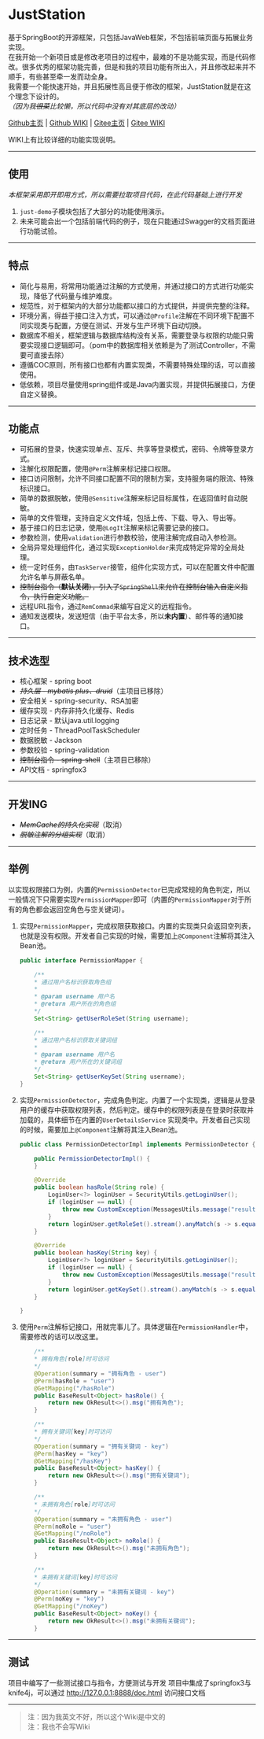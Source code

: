 # JustStation

基于SpringBoot的开源框架，只包括JavaWeb框架，不包括前端页面与拓展业务实现。  
在我开始一个新项目或是修改老项目的过程中，最难的不是功能实现，而是代码修改。很多优秀的框架功能完善，但是和我的项目功能有所出入，并且修改起来并不顺手，有些甚至牵一发而动全身。  
我需要一个能快速开始，并且拓展性高且便于修改的框架，JustStation就是在这个理念下设计的。  
*（因为我~~很菜~~比较懒，所以代码中没有对其底层的改动）*

[Github主页](https://github.com/Verlif/JustStation) | [Github WIKI](https://github.com/Verlif/JustStation/wiki)
| [Gitee主页](https://gitee.com/Verlif/JustStation) | [Gitee WIKI](https://gitee.com/Verlif/JustStation/wikis/Home)

WIKI上有比较详细的功能实现说明。

----

## 使用

*本框架采用即开即用方式，所以需要拉取项目代码，在此代码基础上进行开发*

1. `just-demo`子模块包括了大部分的功能使用演示。
2. 未来可能会出一个包括前端代码的例子，现在只能通过Swagger的文档页面进行功能试验。

----

## 特点

* 简化与易用，将常用功能通过注解的方式使用，并通过接口的方式进行功能实现，降低了代码量与维护难度。
* 规范性，对于框架内的大部分功能都以接口的方式提供，并提供完整的注释。
* 环境分离，得益于接口注入方式，可以通过`@Profile`注解在不同环境下配置不同实现类与配置，方便在测试、开发与生产环境下自动切换。
* 数据库不相关，框架逻辑与数据库结构没有关系，需要登录与权限的功能只需要实现接口逻辑即可。（pom中的数据库相关依赖是为了测试Controller，不需要可直接去除）
* 遵循COC原则，所有接口也都有内置实现类，不需要特殊处理的话，可以直接使用。
* 低依赖，项目尽量使用spring组件或是Java内置实现，并提供拓展接口，方便自定义替换。

----

## 功能点

* 可拓展的登录，快速实现单点、互斥、共享等登录模式，密码、令牌等登录方式。
* 注解化权限配置，使用`@Perm`注解来标记接口权限。
* 接口访问限制，允许不同接口配置不同的限制方案，支持服务端的限流、特殊标识接口。
* 简单的数据脱敏，使用`@Sensitive`注解来标记目标属性，在返回值时自动脱敏。
* 简单的文件管理，支持自定义文件域，包括上传、下载、导入、导出等。
* 基于接口的日志记录，使用`@LogIt`注解来标记需要记录的接口。
* 参数检测，使用`validation`进行参数校验，使用注解完成自动入参检测。
* 全局异常处理组件化，通过实现`ExceptionHolder`来完成特定异常的全局处理。
* 统一定时任务，由`TaskServer`接管，组件化实现方式，可以在配置文件中配置允许名单与屏蔽名单。
* ~~控制台指令（**默认关闭**），引入了`SpringShell`来允许在控制台输入自定义指令，执行自定义功能。~~
* 远程URL指令，通过`RemCommad`来编写自定义的远程指令。
* 通知发送模块，发送短信（由于平台太多，所以**未内置**）、邮件等的通知接口。

----

## 技术选型

* 核心框架 - spring boot
* ~~*持久层 - mybatis plus、druid*~~（主项目已移除）
* 安全相关 - spring-security、RSA加密
* 缓存实现 - 内存非持久化缓存、Redis
* 日志记录 - 默认java.util.logging
* 定时任务 - ThreadPoolTaskScheduler
* 数据脱敏 - Jackson
* 参数校验 - spring-validation
* ~~控制台指令 - spring-shell~~（主项目已移除）
* API文档 - springfox3

----

## 开发ING

* ~~*MemCache的持久化实现*~~（取消）
* ~~*脱敏注解的分组实现*~~（取消）

----

## 举例

以实现权限接口为例，内置的`PermissionDetector`已完成常规的角色判定，所以一般情况下只需要实现`PermissionMapper`即可（内置的`PermissionMapper`对于所有的角色都会返回空角色与空关键词）。

1. 实现`PermissionMapper`，完成权限获取接口。内置的实现类只会返回空列表，也就是没有权限。开发者自己实现的时候，需要加上`@Component`注解将其注入Bean池。

    ```java
    public interface PermissionMapper {

        /**
        * 通过用户名标识获取角色组
        *
        * @param username 用户名
        * @return 用户所在的角色组
        */
        Set<String> getUserRoleSet(String username);

        /**
        * 通过用户名标识获取关键词组
        *
        * @param username 用户名
        * @return 用户所在的关键词组
        */
        Set<String> getUserKeySet(String username);
    }
    ```

2. 实现`PermissionDetector`，完成角色判定。内置了一个实现类，逻辑是从登录用户的缓存中获取权限列表，然后判定。缓存中的权限列表是在登录时获取并加载的，具体细节在内置的`UserDetailsService`
   实现类中。开发者自己实现的时候，需要加上`@Component`注解将其注入Bean池。

    ```java
    public class PermissionDetectorImpl implements PermissionDetector {

        public PermissionDetectorImpl() {
        }

        @Override
        public boolean hasRole(String role) {
            LoginUser<?> loginUser = SecurityUtils.getLoginUser();
            if (loginUser == null) {
                throw new CustomException(MessagesUtils.message("result.fail.login.not"));
            }
            return loginUser.getRoleSet().stream().anyMatch(s -> s.equals(role));
        }

        @Override
        public boolean hasKey(String key) {
            LoginUser<?> loginUser = SecurityUtils.getLoginUser();
            if (loginUser == null) {
                throw new CustomException(MessagesUtils.message("result.fail.login.not"));
            }
            return loginUser.getKeySet().stream().anyMatch(s -> s.equals(key));
        }

    }
    ```

3. 使用`Perm`注解标记接口，用就完事儿了。具体逻辑在`PermissionHandler`中，需要修改的话可以改这里。

    ```java
        /**
        * 拥有角色[role]时可访问
        */
        @Operation(summary = "拥有角色 - user")
        @Perm(hasRole = "user")
        @GetMapping("/hasRole")
        public BaseResult<Object> hasRole() {
            return new OkResult<>().msg("拥有角色");
        }

        /**
        * 拥有关键词[key]时可访问
        */
        @Operation(summary = "拥有关键词 - key")
        @Perm(hasKey = "key")
        @GetMapping("/hasKey")
        public BaseResult<Object> hasKey() {
            return new OkResult<>().msg("拥有关键词");
        }

        /**
        * 未拥有角色[role]时可访问
        */
        @Operation(summary = "未拥有角色 - user")
        @Perm(noRole = "user")
        @GetMapping("/noRole")
        public BaseResult<Object> noRole() {
            return new OkResult<>().msg("未拥有角色");
        }

        /**
        * 未拥有关键词[key]时可访问
        */
        @Operation(summary = "未拥有关键词 - key")
        @Perm(noKey = "key")
        @GetMapping("/noKey")
        public BaseResult<Object> noKey() {
            return new OkResult<>().msg("未拥有关键词");
        }
    ```

----

## 测试

项目中编写了一些测试接口与指令，方便测试与开发 项目中集成了springfox3与knife4j，可以通过 <http://127.0.0.1:8888/doc.html> 访问接口文档

----

> 注：因为我英文不好，所以这个Wiki是中文的  
> 注：我也不会写Wiki

